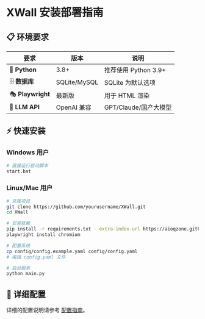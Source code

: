 # XWall 安装部署指南

## 📋 环境要求

| 要求                | 版本           | 说明               |
|-------------------|--------------|------------------|
| 🐍 **Python**     | 3.8+         | 推荐使用 Python 3.9+ |
| 🗄️ **数据库**       | SQLite/MySQL | SQLite 为默认选项     |
| 🎭 **Playwright** | 最新版          | 用于 HTML 渲染       |
| 🤖 **LLM API**    | OpenAI 兼容    | GPT/Claude/国产大模型 |

## ⚡ 快速安装

### Windows 用户

```bash
# 直接运行启动脚本
start.bat
```

### Linux/Mac 用户

```bash
# 克隆项目
git clone https://github.com/yourusername/XWall.git
cd XWall

# 安装依赖
pip install -r requirements.txt --extra-index-url https://aioqzone.github.io/aioqzone-index/simple
playwright install chromium

# 配置系统
cp config/config.example.yaml config/config.yaml
# 编辑 config.yaml 文件

# 启动服务
python main.py
```

## 🔧 详细配置

详细的配置说明请参考 [配置指南](configuration.md)。
